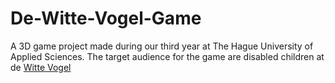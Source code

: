 # De-Witte-Vogel-Game

A 3D game project made during our third year at The Hague University of Applied Sciences. 
The target audience for the game are disabled children at de [Witte Vogel](https://www.wittevogel.nl)
